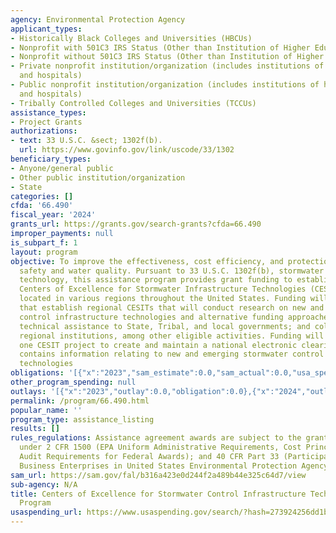 ```yaml
---
agency: Environmental Protection Agency
applicant_types:
- Historically Black Colleges and Universities (HBCUs)
- Nonprofit with 501C3 IRS Status (Other than Institution of Higher Education)
- Nonprofit without 501C3 IRS Status (Other than Institution of Higher Education)
- Private nonprofit institution/organization (includes institutions of higher education
  and hospitals)
- Public nonprofit institution/organization (includes institutions of higher education
  and hospitals)
- Tribally Controlled Colleges and Universities (TCCUs)
assistance_types:
- Project Grants
authorizations:
- text: 33 U.S.C. &sect; 1302f(b).
  url: https://www.govinfo.gov/link/uscode/33/1302
beneficiary_types:
- Anyone/general public
- Other public institution/organization
- State
categories: []
cfda: '66.490'
fiscal_year: '2024'
grants_url: https://grants.gov/search-grants?cfda=66.490
improper_payments: null
is_subpart_f: 1
layout: program
objective: To improve the effectiveness, cost efficiency, and protection of public
  safety and water quality. Pursuant to 33 U.S.C. 1302f(b), stormwater infrastructure
  technology, this assistance program provides grant funding to establish and maintain
  Centers of Excellence for Stormwater Infrastructure Technologies (CESITs), to be
  located in various regions throughout the United States. Funding will support projects
  that establish regional CESITs that will conduct research on new and emerging stormwater
  control infrastructure technologies and alternative funding approaches; provide
  technical assistance to State, Tribal, and local governments; and collaborate with
  regional institutions, among other eligible activities. Funding will also support
  one CESIT project to create and maintain a national electronic clearinghouse that
  contains information relating to new and emerging stormwater control infrastructure
  technologies
obligations: '[{"x":"2023","sam_estimate":0.0,"sam_actual":0.0,"usa_spending_actual":0.0},{"x":"2024","sam_estimate":0.0,"sam_actual":952155.0,"usa_spending_actual":952155.0},{"x":"2025","sam_estimate":0.0,"sam_actual":9047845.0,"usa_spending_actual":2548782.0}]'
other_program_spending: null
outlays: '[{"x":"2023","outlay":0.0,"obligation":0.0},{"x":"2024","outlay":21036.63,"obligation":952155.0},{"x":"2025","outlay":0.0,"obligation":2548782.0}]'
permalink: /program/66.490.html
popular_name: ''
program_type: assistance_listing
results: []
rules_regulations: Assistance agreement awards are subject to the grant regulations
  under 2 CFR 1500 (EPA Uniform Administrative Requirements, Cost Principles, and
  Audit Requirements for Federal Awards); and 40 CFR Part 33 (Participation by Disadvantaged
  Business Enterprises in United States Environmental Protection Agency Programs).
sam_url: https://sam.gov/fal/b316a423e0d244f2a489b44e325c64d7/view
sub-agency: N/A
title: Centers of Excellence for Stormwater Control Infrastructure Technologies Grant
  Program
usaspending_url: https://www.usaspending.gov/search/?hash=273924256dd1b747b942f23df62a5a23
---
```

